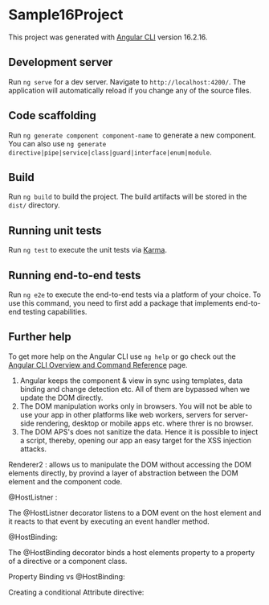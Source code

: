# Sample16Project

This project was generated with [Angular CLI](https://github.com/angular/angular-cli) version 16.2.16.

## Development server

Run `ng serve` for a dev server. Navigate to `http://localhost:4200/`. The application will automatically reload if you change any of the source files.

## Code scaffolding

Run `ng generate component component-name` to generate a new component. You can also use `ng generate directive|pipe|service|class|guard|interface|enum|module`.

## Build

Run `ng build` to build the project. The build artifacts will be stored in the `dist/` directory.

## Running unit tests

Run `ng test` to execute the unit tests via [Karma](https://karma-runner.github.io).

## Running end-to-end tests

Run `ng e2e` to execute the end-to-end tests via a platform of your choice. To use this command, you need to first add a package that implements end-to-end testing capabilities.

## Further help

To get more help on the Angular CLI use `ng help` or go check out the [Angular CLI Overview and Command Reference](https://angular.io/cli) page. 


1. Angular keeps the component & view in sync using templates, data binding and change detection etc. All of them are bypassed when we update the DOM directly.
2. The DOM manipulation works only in browsers. You will not be able to use your app in other platforms like web workers, servers for server-side rendering, desktop or mobile apps etc. where threr is no browser.
3. The DOM APS's does not sanitize the data. Hence it is possible to inject a script, thereby, opening our app an easy target for the XSS injection attacks.


Renderer2 : allows us to manipulate the DOM without accessing the DOM elements directly, by provind a layer of abstraction between the DOM element and the component code.

@HostListner : 

The @HostListner decorator listens to a DOM event on the host element and it reacts to that event by executing an event handler method.

@HostBinding: 

The @HostBinding decorator binds a host elements property to a property of a directive or a component class.

Property Binding vs @HostBinding: 

Creating a conditional Attribute directive: 








